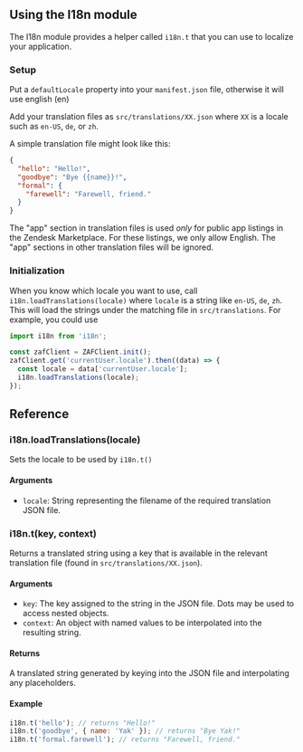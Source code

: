 ## Using the I18n module

The I18n module provides a helper called `i18n.t` that you can use to localize your application.

### Setup

Put a `defaultLocale` property into your `manifest.json` file, otherwise it will use english (en)

Add your translation files as `src/translations/XX.json` where `XX` is a locale such as `en-US`, `de`, or `zh`.

A simple translation file might look like this:

```json
{
  "hello": "Hello!",
  "goodbye": "Bye {{name}}!",
  "formal": {
    "farewell": "Farewell, friend."
  }
}
```

The "app" section in translation files is used *only* for public app listings in the Zendesk Marketplace. For these listings, we only allow English. The "app" sections in other translation files will be ignored.

### Initialization

When you know which locale you want to use, call `i18n.loadTranslations(locale)` where `locale` is a string like `en-US`, `de`, `zh`. This will load the strings under the matching file in `src/translations`. For example, you could use

```javascript
import i18n from 'i18n';

const zafClient = ZAFClient.init();
zafClient.get('currentUser.locale').then((data) => {
  const locale = data['currentUser.locale'];
  i18n.loadTranslations(locale);
});
```

## Reference

### i18n.loadTranslations(locale)

Sets the locale to be used by `i18n.t()`

#### Arguments

* `locale`: String representing the filename of the required translation JSON file.

### i18n.t(key, context)

Returns a translated string using a key that is available in the relevant translation file (found in `src/translations/XX.json`).

#### Arguments

* `key`: The key assigned to the string in the JSON file. Dots may be used to access nested objects.
* `context`: An object with named values to be interpolated into the resulting string.

#### Returns

A translated string generated by keying into the JSON file and interpolating any placeholders.

#### Example

```javascript
i18n.t('hello'); // returns "Hello!"
i18n.t('goodbye', { name: 'Yak' }); // returns "Bye Yak!"
i18n.t('formal.farewell'); // returns "Farewell, friend."
```
